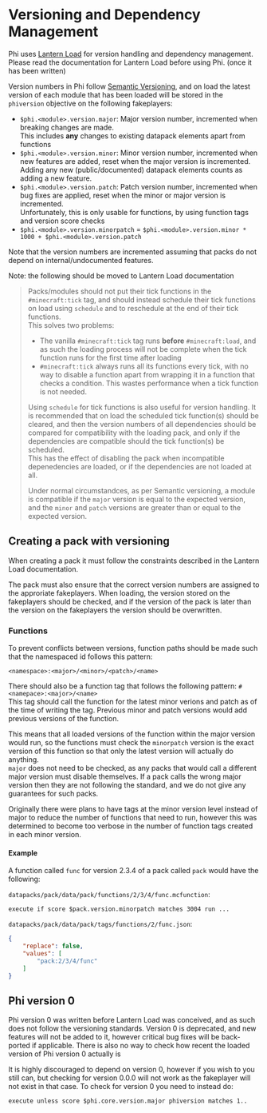 # Versioning and Dependency Management
Phi uses [Lantern Load](https://github.com/LanternMC/Load) for version handling and dependency management. Please read the documentation for Lantern Load before using Phi. (once it has been written)

Version numbers in Phi follow [Semantic Versioning](https://semver.org/), and on load the latest version of each module that has been loaded will be stored in the `phiversion` objective on the following fakeplayers:
- `$phi.<module>.version.major`: Major version number, incremented when breaking changes are made.  
This includes **any** changes to existing datapack elements apart from functions
- `$phi.<module>.version.minor`: Minor version number, incremented when new features are added, reset when the major version is incremented.  
Adding any new (public/documented) datapack elements counts as adding a new feature.
- `$phi.<module>.version.patch`: Patch version number, incremented when bug fixes are applied, reset when the minor or major version is incremented.  
Unfortunately, this is only usable for functions, by using function tags and version score checks
- `$phi.<module>.version.minorpatch` = `$phi.<module>.version.minor * 1000 + $phi.<module>.version.patch`

Note that the version numbers are incremented assuming that packs do not depend on internal/undocumented features.

Note: the following should be moved to Lantern Load documentation
> Packs/modules should not put their tick functions in the `#minecraft:tick` tag, and should instead schedule their tick functions on load using `schedule` and to reschedule at the end of their tick functions.  
This solves two problems:
> - The vanilla `#minecraft:tick` tag runs **before** `#minecraft:load`, and as such the loading process will not be complete when the tick function runs for the first time after loading
> - `#minecraft:tick` always runs all its functions every tick, with no way to disable a function apart from wrapping it in a function that checks a condition. This wastes performance when a tick function is not needed.
>
> Using `schedule` for tick functions is also useful for version handling. It is recommended that on load the scheduled tick function(s) should be cleared, and then the version numbers of all dependencies should be compared for compatibility with the loading pack, and only if the dependencies are compatible should the tick function(s) be scheduled.  
This has the effect of disabling the pack when incompatible depenedencies are loaded, or if the dependencies are not loaded at all.
>
>Under normal circumstandces, as per Semantic versioning, a module is compatible if the `major` version is equal to the expected version, and the `minor` and `patch` versions are greater than or equal to the expected version.

## Creating a pack with versioning
When creating a pack it must follow the constraints described in the Lantern Load documentation.

The pack must also ensure that the correct version numbers are assigned to the approriate fakeplayers. When loading, the version stored on the fakeplayers should be checked, and if the version of the pack is later than the version on the fakeplayers the version should be overwritten.

### Functions
To prevent conflicts between versions, function paths should be made such that the namespaced id follows this pattern:
```
<namespace>:<major>/<minor>/<patch>/<name>
```
There should also be a function tag that follows the following pattern: `#<namepace>:<major>/<name>`  
This tag should call the function for the latest minor verions and patch as of the time of writing the tag. Previous minor and patch versions would add previous versions of the function.  

This means that all loaded versions of the function within the major version would run, so the functions must check the `minorpatch` version is the exact version of this function so that only the latest version will actually do anything.  
`major` does not need to be checked, as any packs that would call a different major version must disable themselves. If a pack calls the wrong major version then they are not following the standard, and we do not give any guarantees for such packs.

Originally there were plans to have tags at the minor version level instead of major to reduce the number of functions that need to run, however this was determined to become too verbose in the number of function tags created in each minor version.

#### Example
A function called `func` for version 2.3.4 of a pack called `pack` would have the following:

`datapacks/pack/data/pack/functions/2/3/4/func.mcfunction`:
```
execute if score $pack.version.minorpatch matches 3004 run ...
```

`datapacks/pack/data/pack/tags/functions/2/func.json`:
```json
{
    "replace": false,
    "values": [
        "pack:2/3/4/func"
    ]
}
```

## Phi version 0
Phi version 0 was written before Lantern Load was conceived, and as such does not follow the versioning standards. Version 0 is deprecated, and new features will not be added to it, however critical bug fixes will be back-ported if applicable. There is also no way to check how recent the loaded version of Phi version 0 actually is

It is highly discouraged to depend on version 0, however if you wish to you still can, but checking for version 0.0.0 will not work as the fakeplayer will not exist in that case. To check for version 0 you need to instead do:
```
execute unless score $phi.core.version.major phiversion matches 1..
```